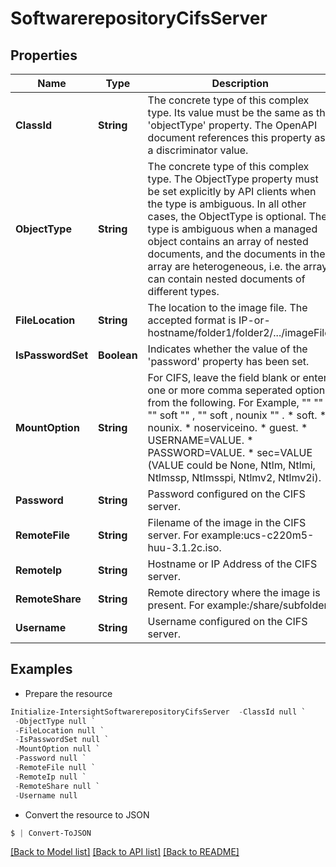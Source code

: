 # SoftwarerepositoryCifsServer
## Properties

Name | Type | Description | Notes
------------ | ------------- | ------------- | -------------
**ClassId** | **String** | The concrete type of this complex type. Its value must be the same as the &#39;objectType&#39; property. The OpenAPI document references this property as a discriminator value. | [readonly] 
**ObjectType** | **String** | The concrete type of this complex type. The ObjectType property must be set explicitly by API clients when the type is ambiguous. In all other cases, the  ObjectType is optional.  The type is ambiguous when a managed object contains an array of nested documents, and the documents in the array are heterogeneous, i.e. the array can contain nested documents of different types. | 
**FileLocation** | **String** | The location to the image file. The accepted format is IP-or-hostname/folder1/folder2/.../imageFile. | [optional] 
**IsPasswordSet** | **Boolean** | Indicates whether the value of the &#39;password&#39; property has been set. | [optional] [readonly] 
**MountOption** | **String** | For CIFS, leave the field blank or enter one or more comma seperated options from the following. For Example, &quot;&quot; &quot;&quot; , &quot;&quot; soft &quot;&quot; , &quot;&quot; soft , nounix &quot;&quot; . * soft. * nounix. * noserviceino. * guest. * USERNAME&#x3D;VALUE. * PASSWORD&#x3D;VALUE. * sec&#x3D;VALUE (VALUE could be None, Ntlm, Ntlmi, Ntlmssp, Ntlmsspi, Ntlmv2, Ntlmv2i). | [optional] 
**Password** | **String** | Password configured on the CIFS server. | [optional] 
**RemoteFile** | **String** | Filename of the image in the CIFS server. For example:ucs-c220m5-huu-3.1.2c.iso. | [optional] [readonly] 
**RemoteIp** | **String** | Hostname or IP Address of the CIFS server. | [optional] [readonly] 
**RemoteShare** | **String** | Remote directory where the image is present. For example:/share/subfolder. | [optional] [readonly] 
**Username** | **String** | Username configured on the CIFS server. | [optional] 

## Examples

- Prepare the resource
```powershell
Initialize-IntersightSoftwarerepositoryCifsServer  -ClassId null `
 -ObjectType null `
 -FileLocation null `
 -IsPasswordSet null `
 -MountOption null `
 -Password null `
 -RemoteFile null `
 -RemoteIp null `
 -RemoteShare null `
 -Username null
```

- Convert the resource to JSON
```powershell
$ | Convert-ToJSON
```

[[Back to Model list]](../README.md#documentation-for-models) [[Back to API list]](../README.md#documentation-for-api-endpoints) [[Back to README]](../README.md)


